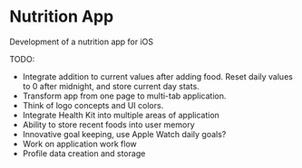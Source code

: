# Nutrition App
Development of a nutrition app for iOS

TODO:
- Integrate addition to current values after adding food. Reset daily values to 0 after midnight, and store current day stats.
- Transform app from one page to multi-tab application.
- Think of logo concepts and UI colors.
- Integrate Health Kit into multiple areas of application
- Ability to store recent foods into user memory
- Innovative goal keeping, use Apple Watch daily goals?
- Work on application work flow
- Profile data creation and storage
